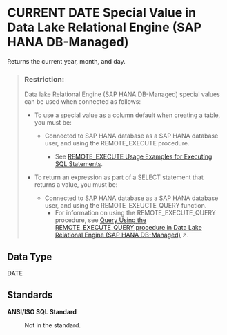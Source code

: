 <!-- loio378025879a1f42d8a1f804a9c63b7fa6 -->

# CURRENT DATE Special Value in Data Lake Relational Engine \(SAP HANA DB-Managed\)

Returns the current year, month, and day.



> ### Restriction:  
> Data lake Relational Engine \(SAP HANA DB-Managed\) special values can be used when connected as follows:
> 
> -   To use a special value as a column default when creating a table, you must be:
>     -   Connected to SAP HANA database as a SAP HANA database user, and using the REMOTE\_EXECUTE procedure.
> 
>         -   See [REMOTE\_EXECUTE Usage Examples for Executing SQL Statements](../030-sql-statements/remote-execute-usage-examples-for-executing-sql-statements-fd99ac0.md).
> 
> 
> -   To return an expression as part of a SELECT statement that returns a value, you must be:
>     -   Connected to SAP HANA database as a SAP HANA database user, and using the REMOTE\_EXEUCTE\_QUERY function.
>         -   For information on using the REMOTE\_EXECUTE\_QUERY procedure, see [Query Using the REMOTE_EXECUTE_QUERY procedure in Data Lake Relational Engine (SAP HANA DB-Managed)](https://help.sap.com/viewer/9220e7fec0fe4503b5c5a6e21d584e63/2023_1_QRC/en-US/4192f252c2af4136aebadbd1a806b139.html "Use the REMOTE_EXECUTE_QUERY function to query data lake Relational Engine objects without having to reference an SAP HANA database virtual table in the query.") :arrow_upper_right:.



<a name="loio378025879a1f42d8a1f804a9c63b7fa6__section_etp_bbr_btb"/>

## Data Type

DATE



<a name="loio378025879a1f42d8a1f804a9c63b7fa6__section_wsm_dbr_btb"/>

## Standards


<dl>
<dt><b>

ANSI/ISO SQL Standard

</b></dt>
<dd>

Not in the standard.



</dd>
</dl>

